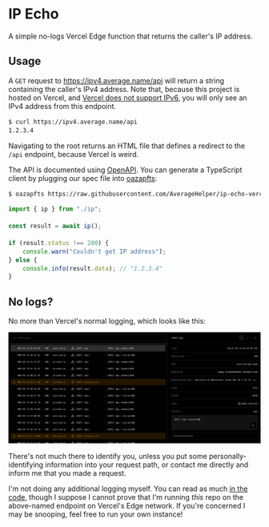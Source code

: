 # IP Echo

A simple no-logs Vercel Edge function that returns the caller's IP address.

## Usage

A `GET` request to <https://ipv4.average.name/api> will return a string containing the caller's IPv4 address. Note that, because this project is hosted on Vercel, and [Vercel does not support IPv6](https://github.com/orgs/vercel/discussions/47#discussioncomment-4314763), you will only see an IPv4 address from this endpoint.

```sh
$ curl https://ipv4.average.name/api
1.2.3.4
```

Navigating to the root returns an HTML file that defines a redirect to the `/api` endpoint, because Vercel is weird.

The API is documented using [OpenAPI](https://petstore.swagger.io/?url=https://raw.githubusercontent.com/AverageHelper/ip-echo-vercel/main/openapi.yaml). You can generate a TypeScript client by plugging our spec file into [oazapfts](https://www.npmjs.com/package/oazapfts):

```sh
$ oazapfts https://raw.githubusercontent.com/AverageHelper/ip-echo-vercel/main/openapi.yaml ./ip.ts
```

```ts
import { ip } from "./ip";

const result = await ip();

if (result.status !== 200) {
	console.warn("Couldn't get IP address");
} else {
	console.info(result.data); // "1.2.3.4"
}
```

## No logs?

No more than Vercel's normal logging, which looks like this:

![A screenshot of Vercel's connection logs. Included is the time of the request, the request status code, the requested host name, the requested document path on the host, the requester's user agent string, and Vercel's request ID string.](/docs/images/example-logs.png)

There's not much there to identify you, unless you put some personally-identifying information into your request path, or contact me directly and inform me that you made a request.

I'm not doing any additional logging myself. You can read as much [in the code](/api/index.ts), though I suppose I cannot prove that I'm running _this_ repo on the above-named endpoint on Vercel's Edge network. If you're concerned I may be snooping, feel free to run your own instance!

